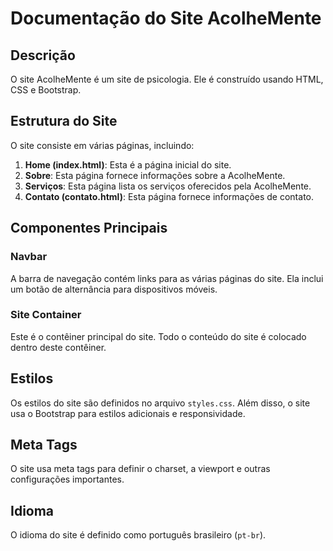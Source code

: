 # Documentação do Site AcolheMente

## Descrição
O site AcolheMente é um site de psicologia. Ele é construído usando HTML, CSS e Bootstrap.

## Estrutura do Site
O site consiste em várias páginas, incluindo:

1. **Home (index.html)**: Esta é a página inicial do site.
2. **Sobre**: Esta página fornece informações sobre a AcolheMente.
3. **Serviços**: Esta página lista os serviços oferecidos pela AcolheMente.
4. **Contato (contato.html)**: Esta página fornece informações de contato.

## Componentes Principais

### Navbar
A barra de navegação contém links para as várias páginas do site. Ela inclui um botão de alternância para dispositivos móveis.

### Site Container
Este é o contêiner principal do site. Todo o conteúdo do site é colocado dentro deste contêiner.

## Estilos
Os estilos do site são definidos no arquivo `styles.css`. Além disso, o site usa o Bootstrap para estilos adicionais e responsividade.

## Meta Tags
O site usa meta tags para definir o charset, a viewport e outras configurações importantes.

## Idioma
O idioma do site é definido como português brasileiro (`pt-br`).